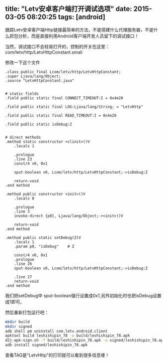 title: "Letv安卓客户端打开调试选项"
date: 2015-03-05 08:20:25
tags: [android]
---

跟踪Letv安卓客户端Http链接最简单的方法，不是搭建什么代理服务器，不是什么抓包分析，而是直接利用Android客户端开发人员留下的调试接口！

<!-- more -->

当然，调试接口不会轻易打开的，控制的开关在这里： com/letv/http/LetvHttpConstant.smali


修改一下这个文件

```
.class public final Lcom/letv/http/LetvHttpConstant;
.super Ljava/lang/Object;
.source "LetvHttpConstant.java"


# static fields
.field public static final CONNECT_TIMEOUT:I = 0x4e20

.field public static final LOG:Ljava/lang/String; = "LetvHttp"

.field public static final READ_TIMEOUT:I = 0x4e20

.field public static isDebug:Z


# direct methods
.method static constructor <clinit>()V
    .locals 1

    .prologue
    .line 23
    const/4 v0, 0x1

    sput-boolean v0, Lcom/letv/http/LetvHttpConstant;->isDebug:Z

    return-void
.end method

.method public constructor <init>()V
    .locals 0

    .prologue
    .line 3
    invoke-direct {p0}, Ljava/lang/Object;-><init>()V

    return-void
.end method

.method public static setDebug(Z)V
    .locals 1
    .param p0, "isDebug"    # Z

    const/4 v0, 0x1
    .prologue
    .line 26
    sput-boolean v0, Lcom/letv/http/LetvHttpConstant;->isDebug:Z

    .line 27
    return-void
.end method

```

我们把setDebug中 sput-boolean强行设置成0x1,另外初始化时也把isDebug设置成1即可。

然后重新打包运行吧：

``` bash
mkdir build
mkdir signed
adb shell pm uninstall com.letv.android.client
apktool build leshishipin_78 -o build/leshishipin_78.apk
d2j-apk-sign.sh -f build/leshishipin_78.apk -o signed/leshishipin_78.apk
adb install signed/leshishipin_78.apk
```

查看TAG是"LetvHttp"的打印就可以看到很多信息喽！
